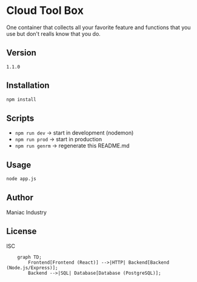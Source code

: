 # Cloud Tool Box

One container that collects all your favorite feature and functions that you use but don't realls know that you do.

## Version
`1.1.0`

## Installation
```bash
npm install
```

## Scripts
- `npm run dev` → start in development (nodemon)
- `npm run prod` → start in production
- `npm run genrm` → regenerate this README.md

## Usage
```bash
node app.js
```

## Author
Maniac Industry

## License
ISC

```mermaid
	graph TD;
		Frontend[Frontend (React)] -->|HTTP| Backend[Backend (Node.js/Express)];
		Backend -->|SQL| Database[Database (PostgreSQL)];
```
